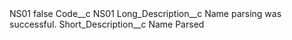 <?xml version="1.0" encoding="UTF-8"?>
<CustomMetadata xmlns="http://soap.sforce.com/2006/04/metadata" xmlns:xsi="http://www.w3.org/2001/XMLSchema-instance" xmlns:xsd="http://www.w3.org/2001/XMLSchema">
    <label>NS01</label>
    <protected>false</protected>
    <values>
        <field>Code__c</field>
        <value xsi:type="xsd:string">NS01</value>
    </values>
    <values>
        <field>Long_Description__c</field>
        <value xsi:type="xsd:string">Name parsing was successful.</value>
    </values>
    <values>
        <field>Short_Description__c</field>
        <value xsi:type="xsd:string">Name Parsed</value>
    </values>
</CustomMetadata>
